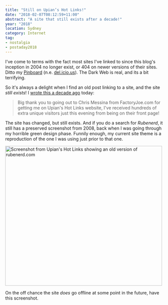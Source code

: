 ```yaml
---
title: "Still on Upian’s Hot Links!"
date: "2018-02-07T08:12:59+11:00"
abstract: "A site that still exists after a decade!"
year: "2018"
location: Sydney
category: Internet
tag:
- nostalgia
- postaday2018
---
```

I've come to terms with the fact most sites I've linked to since this blog's inception in 2004 no longer exist, or 404 on newer versions of their sites. Ditto my [Pinboard] \(n.e. [del.icio.us]\). The Dark Web is real, and its a bit terrifying.

So it's always a delight when I find an old post linking to a site, and the site *still exists*! I [wrote this a decade ago] today:

> Big thank you to going out to Chris Messina from FactoryJoe.com for getting me on Upian's Hot Links website, I've received hundreds of extra unique visitors just this evening from being on their front page!

The site has changed, but still exists. And if you do a search for *Rubenerd*, it still has a preserved screenshot from 2008, back when I was going through my horrible green design phase. Funnily enough, my current site theme is a reproduction of the one I was using just prior to that one.

<p><img src="https://rubenerd.com/files/2018/hotlinks2018@1x.png" srcset="https://rubenerd.com/files/2018/hotlinks2018@1x.png 1x, https://rubenerd.com/files/2018/hotlinks2018@2x.png 2x" alt="Screenshot from Upian's Hot Links showing an old version of rubenerd.com" style="width:500px; height:445px;" /></p>

On the off chance the site *does* go offline at some point in the future, have this screenshot.

[Pinboard]: https://pinboard.in/u:rubenerd
[del.icio.us]: https://del.icio.us/rubenerd
[wrote this a decade ago]: https://rubenerd.com/rubenerd-blog-made-it-to-upians-hot-links/ 

